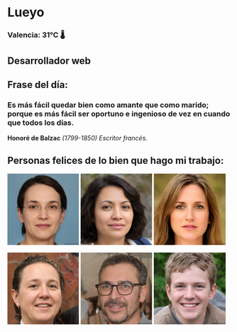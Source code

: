 # Lueyo
### Valencia:  31°C 🌡️
## Desarrollador web
## Frase del día:
<!-- START QUOTE -->
### Es más fácil quedar bien como amante que como marido; porque es más fácil ser oportuno e ingenioso de vez en cuando que todos los días.
**Honoré de Balzac** *(1799-1850) Escritor francés.*
<!-- END QUOTE -->






## Personas felices de lo bien que hago mi trabajo:

<p float="left">
  <img src="src/image_0.png" width="32%" />
  <img src="src/image_1.png" width="32%" /> 
  <img src="src/image_2.png" width="32%" />
</p>
<p float="left">
  <img src="src/image_3.png" width="32%" />
  <img src="src/image_4.png" width="32%" /> 
  <img src="src/image_5.png" width="32%" />
</p>
